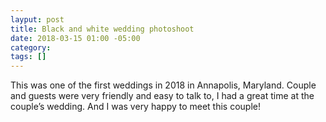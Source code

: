```yaml
---
layput: post
title: Black and white wedding photoshoot
date: 2018-03-15 01:00 -05:00
category: 
tags: []
---
```


This was one of the first weddings in 2018 in Annapolis, Maryland. Couple and guests were very friendly and easy to talk to, I had a great time at the couple’s wedding. And I was very happy to meet this couple!